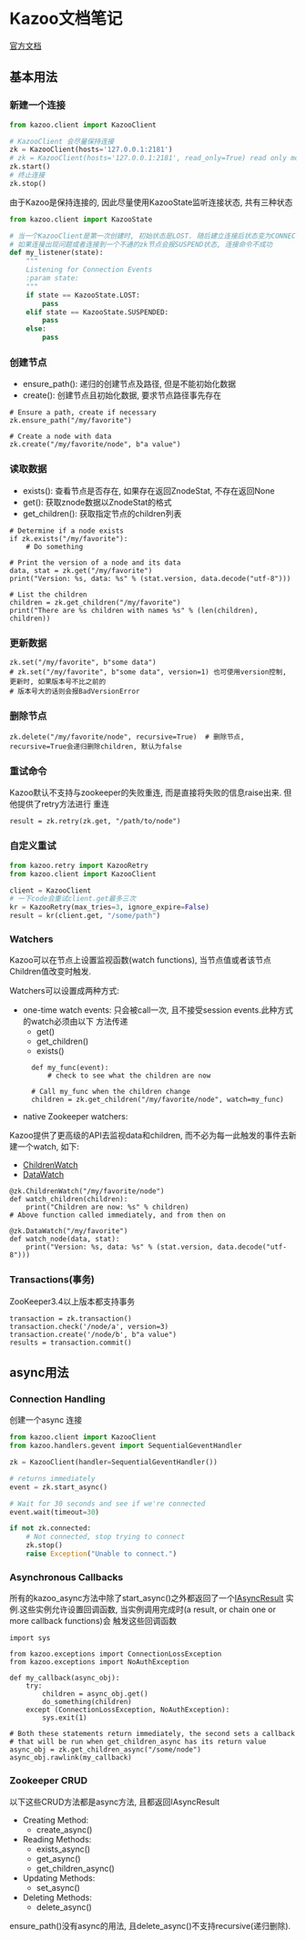 # Kazoo文档笔记

[官方文档](https://kazoo.readthedocs.io/en/latest/index.html)

## 基本用法

### 新建一个连接
```python
from kazoo.client import KazooClient

# KazooClient 会尽量保持连接
zk = KazooClient(hosts='127.0.0.1:2181') 
# zk = KazooClient(hosts='127.0.0.1:2181', read_only=True) read only model
zk.start()
# 终止连接
zk.stop()
```

由于Kazoo是保持连接的, 因此尽量使用KazooState监听连接状态, 共有三种状态
```python
from kazoo.client import KazooState

# 当一个KazooClient是第一次创建时, 初始状态是LOST. 随后建立连接后状态变为CONNECTED, 
# 如果连接出现问题或者连接到一个不通的zk节点会报SUSPEND状态, 连接命令不成功
def my_listener(state):
    """
    Listening for Connection Events
    :param state:
    """
    if state == KazooState.LOST:
        pass
    elif state == KazooState.SUSPENDED:
        pass
    else:
        pass
```

### 创建节点

- ensure_path(): 递归的创建节点及路径, 但是不能初始化数据
- create(): 创建节点且初始化数据, 要求节点路径事先存在
```
# Ensure a path, create if necessary
zk.ensure_path("/my/favorite")

# Create a node with data
zk.create("/my/favorite/node", b"a value")
```

### 读取数据

- exists(): 查看节点是否存在, 如果存在返回ZnodeStat, 不存在返回None
- get(): 获取znode数据以ZnodeStat的格式
- get_children(): 获取指定节点的children列表
```
# Determine if a node exists
if zk.exists("/my/favorite"):
    # Do something

# Print the version of a node and its data
data, stat = zk.get("/my/favorite")
print("Version: %s, data: %s" % (stat.version, data.decode("utf-8")))

# List the children
children = zk.get_children("/my/favorite")
print("There are %s children with names %s" % (len(children), children))
```

### 更新数据

```
zk.set("/my/favorite", b"some data")
# zk.set("/my/favorite", b"some data", version=1) 也可使用version控制, 更新时, 如果版本号不比之前的
# 版本号大的话则会报BadVersionError
```

### 删除节点

```
zk.delete("/my/favorite/node", recursive=True)  # 删除节点, recursive=True会递归删除children, 默认为false
```

### 重试命令

Kazoo默认不支持与zookeeper的失败重连, 而是直接将失败的信息raise出来. 但他提供了retry方法进行
重连
```
result = zk.retry(zk.get, "/path/to/node")
```

### 自定义重试

```python
from kazoo.retry import KazooRetry
from kazoo.client import KazooClient

client = KazooClient
# 一下code会重试client.get最多三次
kr = KazooRetry(max_tries=3, ignore_expire=False)
result = kr(client.get, "/some/path")
```

### Watchers

Kazoo可以在节点上设置监视函数(watch functions), 当节点值或者该节点Children值改变时触发.

Watchers可以设置成两种方式:
- one-time watch events: 只会被call一次, 且不接受session events.此种方式的watch必须由以下
方法传递
    - get()
    - get_children()
    - exists()
    ```
      def my_func(event):
          # check to see what the children are now

      # Call my_func when the children change
      children = zk.get_children("/my/favorite/node", watch=my_func)
    ```
- native Zookeeper watchers:

Kazoo提供了更高级的API去监视data和children, 而不必为每一此触发的事件去新建一个watch, 如下:
- [ChildrenWatch](https://kazoo.readthedocs.io/en/latest/api/recipe/watchers.html#kazoo.recipe.watchers.ChildrenWatch)
- [DataWatch](https://kazoo.readthedocs.io/en/latest/api/recipe/watchers.html#kazoo.recipe.watchers.DataWatch)
```
@zk.ChildrenWatch("/my/favorite/node")
def watch_children(children):
    print("Children are now: %s" % children)
# Above function called immediately, and from then on

@zk.DataWatch("/my/favorite")
def watch_node(data, stat):
    print("Version: %s, data: %s" % (stat.version, data.decode("utf-8")))
```

### Transactions(事务)

ZooKeeper3.4以上版本都支持事务
```
transaction = zk.transaction()
transaction.check('/node/a', version=3)
transaction.create('/node/b', b"a value")
results = transaction.commit()
```

## async用法

### Connection Handling

创建一个async 连接
```python
from kazoo.client import KazooClient
from kazoo.handlers.gevent import SequentialGeventHandler

zk = KazooClient(handler=SequentialGeventHandler())

# returns immediately
event = zk.start_async()

# Wait for 30 seconds and see if we're connected
event.wait(timeout=30)

if not zk.connected:
    # Not connected, stop trying to connect
    zk.stop()
    raise Exception("Unable to connect.")
```

### Asynchronous Callbacks

所有的kazoo_async方法中除了start_async()之外都返回了一个[IAsyncResult](https://kazoo.readthedocs.io/en/latest/api/interfaces.html#kazoo.interfaces.IAsyncResult)
实例.这些实例允许设置回调函数, 当实例调用完成时(a result, or chain one or more callback functions)会
触发这些回调函数

```
import sys

from kazoo.exceptions import ConnectionLossException
from kazoo.exceptions import NoAuthException

def my_callback(async_obj):
    try:
        children = async_obj.get()
        do_something(children)
    except (ConnectionLossException, NoAuthException):
        sys.exit(1)

# Both these statements return immediately, the second sets a callback
# that will be run when get_children_async has its return value
async_obj = zk.get_children_async("/some/node")
async_obj.rawlink(my_callback)
```

### Zookeeper CRUD

以下这些CRUD方法都是async方法, 且都返回IAsyncResult

- Creating Method:
    - create_async()
- Reading Methods:
    - exists_async()
    - get_async()
    - get_children_async()
- Updating Methods:
    - set_async()
- Deleting Methods:
    - delete_async()
    
ensure_path()没有async的用法, 且delete_async()不支持recursive(递归删除).